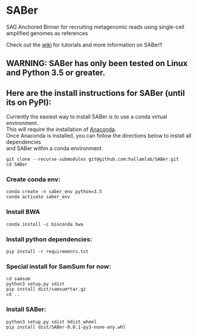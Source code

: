 # SABer
SAG Anchored Binner for recruiting metagenomic reads using single-cell amplified genomes as references

Check out the [wiki](https://github.com/hallamlab/SABer/wiki) for tutorials and more information on SABer!!

## WARNING: SABer has only been tested on Linux and Python 3.5 or greater.

## Here are the install instructions for SABer (until its on PyPI):
Currently the easiest way to install SABer is to use a conda virtual environment.  
This will require the installation of [Anaconda](https://www.anaconda.com/distribution/).  
Once Anaconda is installed, you can follow the directions below to install all dependencies  
and SABer within a conda environment.
```
git clone --recurse-submodules git@github.com:hallamlab/SABer.git  
cd SABer  
```
### Create conda env:
```
conda create -n saber_env python=3.5  
conda activate saber_env  
```
### Install BWA
```
conda install -c bioconda bwa
```
### Install python dependencies:
```
pip install -r requirements.txt  
```
### Special install for SamSum for now:
```
cd samsum  
python3 setup.py sdist  
pip install dist/samsum*tar.gz  
cd ..  
```  
### Install SABer:
```
python3 setup.py sdist bdist_wheel  
pip install dist/SABer-0.0.1-py3-none-any.whl  
```
